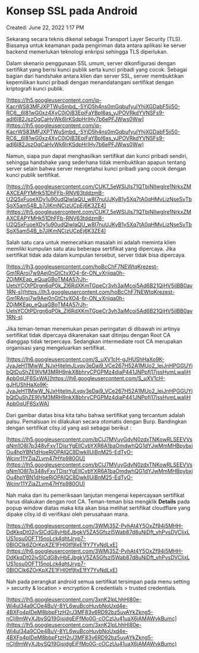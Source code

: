 # Konsep SSL pada Android

Created: June 22, 2022 1:17 PM

Sekarang secara teknis dikenal sebagai Transport Layer Security (TLS). Biasanya untuk keamanan pada pengiriman data antara aplikasi ke server backend memerlukan teknologi enkripsi sehingga TLS diperlukan.

Dalam skenario penggunaan SSL umum, server dikonfigurasi dengan sertifikat yang berisi kunci publik serta kunci pribadi yang cocok. Sebagai bagian dari handshake antara klien dan server SSL, server membuktikan kepemilikan kunci pribadi dengan menandatangani sertifikat dengan kriptografi kunci publik.

[https://lh5.googleusercontent.com/ip-KacrWS83MFJXPTWuSmbd_-5YjD5h4ns0mGqbufyuIYhjXGDabF5ii50-RC6__6l81wG0xz4XyC0jOjB3EpiFaYBpI6as_yJPOVRkdYVNSFs9-adI6I82JszOqCaHvWk6lrKSdpHrIHy7b6ePFJWws0Ww](https://lh5.googleusercontent.com/ip-KacrWS83MFJXPTWuSmbd_-5YjD5h4ns0mGqbufyuIYhjXGDabF5ii50-RC6__6l81wG0xz4XyC0jOjB3EpiFaYBpI6as_yJPOVRkdYVNSFs9-adI6I82JszOqCaHvWk6lrKSdpHrIHy7b6ePFJWws0Ww)

Namun, siapa pun dapat menghasilkan sertifikat dan kunci pribadi sendiri, sehingga handshake yang sederhana tidak membuktikan apapun tentang server selain bahwa server mengetahui kunci pribadi yang cocok dengan kunci publik sertifikat.

[https://lh5.googleusercontent.com/CUK7_5eWSIJls71QTbjNllwgIre1NrkxZMAXCEAPYMHk51DhFFb-RNV63tddzmB-U2QSxFuoeXDy1u90udQlwIaQU_w8I7nuUJKyB1y5Xq7tA0qHMvLizNseSvTbSgX5am54B_b7JIKmNCjzUCpEj6K3ZE4](https://lh5.googleusercontent.com/CUK7_5eWSIJls71QTbjNllwgIre1NrkxZMAXCEAPYMHk51DhFFb-RNV63tddzmB-U2QSxFuoeXDy1u90udQlwIaQU_w8I7nuUJKyB1y5Xq7tA0qHMvLizNseSvTbSgX5am54B_b7JIKmNCjzUCpEj6K3ZE4)

Salah satu cara untuk memecahkan masalah ini adalah meminta klien memiliki kumpulan satu atau beberapa sertifikat yang dipercaya. Jika sertifikat tidak ada dalam kumpulan tersebut, server tidak bisa dipercaya.

[https://lh3.googleusercontent.com/hoBcChF7NEWtqKrezest-Gm1RAroi7w9Aej0nGtCtvXO4-6r-ON_vXrjiqa0h-ZOjMKEap_eQuaGBoTM4A57rJh-UetsYCOtPDrgn6qP0k_Zl6RdXKmTGpeCr3vh3aiMcoi5Ad6B21QjHV5iIBB0av1RN-s](https://lh3.googleusercontent.com/hoBcChF7NEWtqKrezest-Gm1RAroi7w9Aej0nGtCtvXO4-6r-ON_vXrjiqa0h-ZOjMKEap_eQuaGBoTM4A57rJh-UetsYCOtPDrgn6qP0k_Zl6RdXKmTGpeCr3vh3aiMcoi5Ad6B21QjHV5iIBB0av1RN-s)

Jika teman-teman menemukan pesan peringatan di dibawah ini artinya sertifikat tidak dipercaya dikarenakan saat ditinjau dengan Root CA dianggap tidak terpercaya. Sedangkan intermediate root CA merupakan organisasi yang mengeluarkan sertifikat.

[https://lh6.googleusercontent.com/S_uXV1cH-gJHUShHaXo9K-JyaJeH11MwW_NJxHjteImJLvqy3eDaj9_VCe267H52A1MUo2_IeiJnHPGGUYibQtDuShZE9lVM3MRH9nkX8bhryCPGPMz4diaP441JNPpfj17jssHymLwaIjHApb0qUF6SxWA](https://lh6.googleusercontent.com/S_uXV1cH-gJHUShHaXo9K-JyaJeH11MwW_NJxHjteImJLvqy3eDaj9_VCe267H52A1MUo2_IeiJnHPGGUYibQtDuShZE9lVM3MRH9nkX8bhryCPGPMz4diaP441JNPpfj17jssHymLwaIjHApb0qUF6SxWA)

Dari gambar diatas bisa kita tahu bahwa sertifikat yang tercantum adalah palsu. Pemalsuan ini dilakukan secara otomatis dengan Burp. Bandingkan dengan sertifikat cilsy.id yang asli sebagai berikut :

[https://lh5.googleusercontent.com/bClJ7MVuyGdvN0zdxTNKowRLSEEVVsqNm1O8I7p348vFxvTDisrYgEIlCvbYXR6A1baOmdwhQG1dYJwMmMHBpybxiOu4hpYBN1dHoeRjOPAlQC8DwkIlUiBnM25-EdTyO-Wcinr11YZjaZLvm47HYp980OU](https://lh5.googleusercontent.com/bClJ7MVuyGdvN0zdxTNKowRLSEEVVsqNm1O8I7p348vFxvTDisrYgEIlCvbYXR6A1baOmdwhQG1dYJwMmMHBpybxiOu4hpYBN1dHoeRjOPAlQC8DwkIlUiBnM25-EdTyO-Wcinr11YZjaZLvm47HYp980OU)

Nah maka dari itu pemeriksaan lanjutan mengenai kepercayaan sertifikat harus dilakukan dengan root CA. Teman-teman bisa mengklik **Details** pada popup window diatas maka kita akan bisa melihat sertifikat cloudflare yang dipake cilsy.id di verifikasi oleh perusahaan mana.

[https://lh6.googleusercontent.com/3WMj35Z-PvhAt4Y5OxZf94i5MHH-DdKkqDt02jySlCdG8vHbEJbgkV5ZA5GfszI5Wab87d8uNiDft_vhPvsDVClixLUS1osu0OFT15noLck4qhtJryp7-0BlOClk6ZOrKpXZE1FHl0tf9IxE1fY7YvNdLxE](https://lh6.googleusercontent.com/3WMj35Z-PvhAt4Y5OxZf94i5MHH-DdKkqDt02jySlCdG8vHbEJbgkV5ZA5GfszI5Wab87d8uNiDft_vhPvsDVClixLUS1osu0OFT15noLck4qhtJryp7-0BlOClk6ZOrKpXZE1FHl0tf9IxE1fY7YvNdLxE)

Nah pada perangkat android semua sertifikat tersimpan pada menu setting > security & location > encryption & credentials > trusted credentials.

[https://lh5.googleusercontent.com/3xnK2IpLhhHI80e-Wj4ul34a9COe4BuV-8YL6wuBcoHuvbNoUxd4e-4BXFo4pIDeM8bbpFtzH2rJ3MF83v6RD92bz5uvAYkZkng5-nClj9mWyXJbySQ19GjsjdgEiFfMo0G-cOCzUu41uaX6jAMAWvkBumc](https://lh5.googleusercontent.com/3xnK2IpLhhHI80e-Wj4ul34a9COe4BuV-8YL6wuBcoHuvbNoUxd4e-4BXFo4pIDeM8bbpFtzH2rJ3MF83v6RD92bz5uvAYkZkng5-nClj9mWyXJbySQ19GjsjdgEiFfMo0G-cOCzUu41uaX6jAMAWvkBumc)